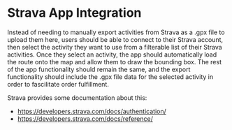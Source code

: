 # Strava App Integration

Instead of needing to manually export activities from Strava as a .gpx file to upload them here, users should be able to connect to their Strava account, then select the activity they want to use from a filterable list of their Strava activities. Once they select an activity, the app should automatically load the route onto the map and allow them to draw the bounding box. The rest of the app functionality should remain the same, and the export functionality should include the .gpx file data for the selected activity in order to fascilitate order fulfillment.

Strava provides some documentation about this:
- https://developers.strava.com/docs/authentication/
- https://developers.strava.com/docs/reference/
